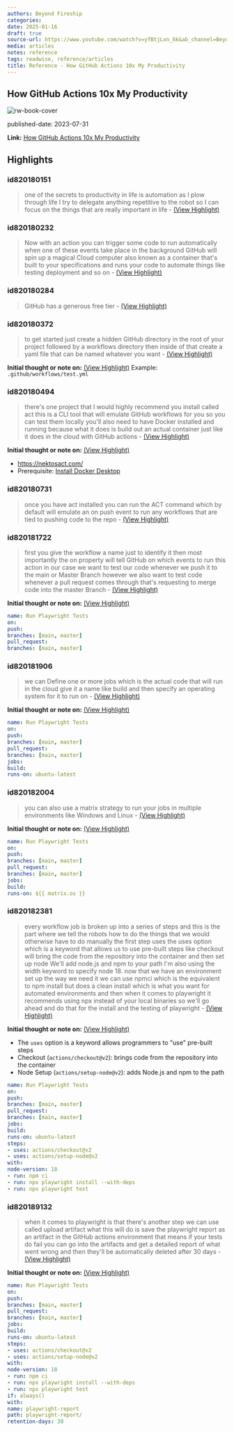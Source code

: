 ```yaml
---
authors: Beyond Fireship
categories:
date: 2025-01-16
draft: true
source-url: https://www.youtube.com/watch?v=yfBtjLxn_6k&ab_channel=BeyondFireship
media: articles
notes: reference
tags: readwise, reference/articles
title: Reference - How GitHub Actions 10x My Productivity
---
```


## How GitHub Actions 10x My Productivity

![rw-book-cover](https://i.ytimg.com/vi/yfBtjLxn_6k/maxresdefault.jpg)

published-date: 2023-07-31

**Link:** [How GitHub Actions 10x My Productivity](https://www.youtube.com/watch?v=yfBtjLxn_6k&ab_channel=BeyondFireship)

## Highlights

### id820180151

> one of the secrets to productivity in life is automation as I plow through life I try to delegate anything repetitive to the robot so I can focus on the things that are really important in life
> \- [(View Highlight)](https://read.readwise.io/read/01je7gvmg7xb8w08vragyy9jbt)

### id820180232

> Now with an action you can trigger some code to run automatically when one of these events take place in the background GitHub will spin up a magical Cloud computer also known as a container that's built to your specifications and runs your code to automate things like testing
> deployment and so on
> \- [(View Highlight)](https://read.readwise.io/read/01je7gz01c0jgqk7g03s4yf6dx)

### id820180284

> GitHub has a generous free tier
> \- [(View Highlight)](https://read.readwise.io/read/01je7h0xbsd166mtwvbj99d1eb)

### id820180372

> to get started just create a hidden GitHub directory in the root of your project followed by a workflows directory then inside of that create a yaml file that can be named whatever you want
> \- [(View Highlight)](https://read.readwise.io/read/01je7h2dtyfksw1afgja8m3jdb)

**Initial thought or note on:** [(View Highlight)](https://read.readwise.io/read/01je7h2dtyfksw1afgja8m3jdb)
Example: `.github/workflows/test.yml`

### id820180494

> there's one project that I would highly recommend you install called act this is a CLI tool that will emulate GitHub workflows for you so you can test them locally you'll also need to have Docker installed and running because what it does is build out an actual container just like it does in
> the cloud with GitHub actions
> \- [(View Highlight)](https://read.readwise.io/read/01je7h6ejejxw781cyx3wettz6)

**Initial thought or note on:** [(View Highlight)](https://read.readwise.io/read/01je7h6ejejxw781cyx3wettz6)

- <https://nektosact.com/>
- Prerequisite: [Install Docker Desktop](https://www.docker.com/products/docker-desktop/)

### id820180731

> once you have act installed you can run the ACT command which by default will emulate an on push event to run any workflows that are tied to pushing code to the repo
> \- [(View Highlight)](https://read.readwise.io/read/01je7hdnvwp4c83wncnhswh050)

### id820181722

> first you give the workflow a name just to identify it then most importantly the
> on property will tell GitHub on which events to run this action in our case we want to test our code whenever we push it to the main or Master Branch however we also want to test code whenever a pull request comes through that's requesting to merge code into the master Branch
> \- [(View Highlight)](https://read.readwise.io/read/01je7hj41e5w442qbh6777d40v)

**Initial thought or note on:** [(View Highlight)](https://read.readwise.io/read/01je7hj41e5w442qbh6777d40v)

```yml
name: Run Playwright Tests
on:
push:
branches: [main, master]
pull_request:
branches: [main, master]
```

### id820181906

> we can Define one or more jobs which is the actual code that will run in the cloud give it a name like build and then specify an operating system for it to run on
> \- [(View Highlight)](https://read.readwise.io/read/01je7hqnvfq2dfqh6d1pyhd44g)

**Initial thought or note on:** [(View Highlight)](https://read.readwise.io/read/01je7hqnvfq2dfqh6d1pyhd44g)

```yml
name: Run Playwright Tests
on:
push:
branches: [main, master]
pull_request:
branches: [main, master]
jobs:
build:
runs-on: ubuntu-latest
```

### id820182004

> you can also use a matrix strategy to run your jobs in multiple environments like Windows
> and Linux
> \- [(View Highlight)](https://read.readwise.io/read/01je7hsv65tm6bdpmqwtagcr5k)

**Initial thought or note on:** [(View Highlight)](https://read.readwise.io/read/01je7hsv65tm6bdpmqwtagcr5k)

```yml
name: Run Playwright Tests
on:
push:
branches: [main, master]
pull_request:
branches: [main, master]
jobs:
build:
runs-on: ${{ matrix.os }}
```

### id820182381

> every workflow job is broken up into a series of steps and this is the part where we tell the robots how to do the things that we would otherwise have to do manually the first step uses the uses option which is a keyword that allows us to use pre-built steps like checkout will bring the code from the repository into the container and then set up node We'll add node.js and npm to your path I'm also using the width keyword to specify node 18. now that we have an environment set up the way we need it we can use npmci which is the equivalent to
> npm install but does a clean install which is what you want for automated environments and then when it comes to playwright it recommends using npx instead of your local binaries so we'll go ahead and do that for the install and the testing of playwright
> \- [(View Highlight)](https://read.readwise.io/read/01je7hvppp34esapkdj3tge5qw)

**Initial thought or note on:** [(View Highlight)](https://read.readwise.io/read/01je7hvppp34esapkdj3tge5qw)

- The `uses` option is a keyword allows programmers to "use" pre-built steps
- Checkout (`actions/checkout@v2`): brings code from the repository into the container
- Node Setup (`actions/setup-node@v2`): adds Node.js and npm to the path

```yml
name: Run Playwright Tests
on:
push:
branches: [main, master]
pull_request:
branches: [main, master]
jobs:
build:
runs-on: ubuntu-latest
steps:
- uses: actions/checkout@v2
- uses: actions/setup-node@v2
with:
node-version: 18
- run: npm ci
- run: npx playwright install --with-deps
- run: npx playwright test
```

### id820189132

> when it comes to playwright is that there's another step we can use called upload artifact what this will do is save the playwright report as an artifact in the GitHub actions environment that means if
> your tests do fail you can go into the artifacts and get a detailed report of what went wrong and then they'll be automatically deleted after 30 days
> \- [(View Highlight)](https://read.readwise.io/read/01je7m3aa8vb0mtrjwn9rfczxr)

**Initial thought or note on:** [(View Highlight)](https://read.readwise.io/read/01je7m3aa8vb0mtrjwn9rfczxr)

```yml
name: Run Playwright Tests
on:
push:
branches: [main, master]
pull_request:
branches: [main, master]
jobs:
build:
runs-on: ubuntu-latest
steps:
- uses: actions/checkout@v2
- uses: actions/setup-node@v2
with:
node-version: 18
- run: npm ci
- run: npx playwright install --with-deps
- run: npx playwright test
if: always()
with:
name: playwright-report
path: playwright-report/
retention-days: 30
```

